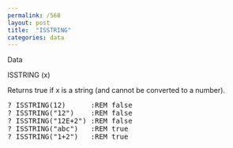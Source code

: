```yaml
---
permalink: /560
layout: post
title:  "ISSTRING"
categories: data
---
```

Data

ISSTRING (x)

Returns true if x is a string (and cannot be converted to a number).


<pre>? ISSTRING(12)      :REM false
? ISSTRING("12")    :REM false
? ISSTRING("12E+2") :REM false
? ISSTRING("abc")   :REM true
? ISSTRING("1+2")   :REM true

